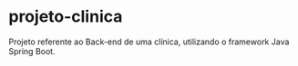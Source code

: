 # projeto-clinica
Projeto referente ao Back-end de uma clínica, utilizando o framework Java Spring Boot.
